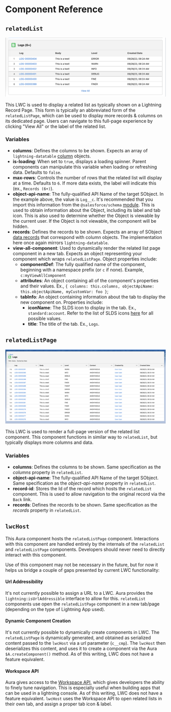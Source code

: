 # Component Reference


## `relatedList` 
![relatedList](/media/relatedList.png)

This LWC is used to display a related list as typically shown on a Lightning Record Page. This form is typically an abbreviated form of the `relatedListPage`, which can be used to display more records & columns on its dedicated page. Users can navigate to this full-page experience by clicking "View All" or the label of the related list.

### Variables
- **columns**: Defines the columns to be shown. Expects an array of `lightning-datatable` [column](https://developer.salesforce.com/docs/component-library/bundle/lightning-datatable/documentation) objects. 
- **is-loading**: When set to `true`, displays a loading spinner. Parent components can manipulate this variable when loading or refreshing data. Defaults to `false`. 
- **max-rows**: Controls the number of rows that the related list will display at a time. Defaults to `6`. If more data exists, the label will indicate this (ex., `Records (6+)`).
- **object-api-name**: The fully-qualified API Name of the target SObject. In the example above, the value is `Log__c`. It's recommended that you import this information from the `@salesforce/schema` [module](https://developer.salesforce.com/docs/platform/lwc/guide/apex-schema.html). This is used to obtain information about the Object, including its label and tab icon. This is also used to determine whether the Object is viewable by the current user. If the Object is not viewable, the component will be hidden.
- **records**: Defines the records to be shown. Expects an array of SObject [data records](https://developer.salesforce.com/docs/component-library/bundle/lightning-datatable/documentation) that correspond with column objects. The implementation here once again mirrors `lightning-datatable`.
- **view-all-component**: Used to dynamically render the related list page component in a new tab. Expects an object representing your component which wraps `relatedListPage`. Object properties include:
  - **componentDef**: The fully qualified name of the component, beginning with a namespace prefix (or `c` if none). Example, `c:myViewAllComponent`
  - **attributes**: An object containing all of the component's properties and their values. Ex., `{ columns: this.columns, objectApiName: this.objectApiName, myCustomVar: foo }`;
  - **tabInfo**: An object containing information about the tab to display the new component on. Properties include:
    - **iconName**: The SLDS icon to display in the tab. Ex., `standard:account`. Refer to the list of SLDS icons [here](https://www.lightningdesignsystem.com/icons/) for all possible values. 
    - **title**: The title of the tab. Ex., `Logs`.
## `relatedListPage`
![relatedListPage](/media/relatedListPage.png)

This LWC is used to render a full-page version of the related list component. This component functions in similar way to `relatedList`, but typically displays more columns and data.

### Variables
- **columns**: Defines the columns to be shown. Same specification as the _columns_ property in `relatedList`. 
- **object-api-name**: The fully-qualified API Name of the target SObject. Same specification as the _object-api-name_ property in `relatedList`. 
- **record-id**: Stores the Id of the record which hosts the `relatedList` component. This is used to allow navigation to the original record via the `Back` link.
- **records**: Defines the records to be shown. Same specification as the _records_ property in `relatedList`. 

## `lwcHost`
This Aura component hosts the `relatedListPage` component. Interactions with this component are handled entirely by the internals of the `relatedList` and `relatedListPage` components. Developers should never need to directly interact with this component. 

Use of this component may not be necessary in the future, but for now it helps us bridge a couple of gaps presented by current LWC functionality:

#### **Url Addressibility**
It's not currently possible to assign a URL to a LWC. Aura provides the `lightning:isUrlAddressible` interface to allow for this. `relatedList` components use open the `relatedListPage` component in a new tab/page (depending on the type of Lightning App used). 

#### **Dynamic Component Creation**
It's not currently possible to dynamically create components in LWC. The `relatedListPage` is dynamically generated, and obtained as serialized content passed to the `lwcHost` via a url parameter (`c__cmp`). The `lwcHost` then deserializes this content, and uses it to create a component via the Aura `$A.createComponent()` method. As of this writing, LWC does not have a feature equivalent.

#### **Workspace API**
Aura gives access to the [Workspace API](https://developer.salesforce.com/docs/component-library/bundle/lightning:workspaceAPI/documentation), which gives developers the ability to finely tune navigation. This is especially useful when building apps that can be used in a lightning console. As of this writing, LWC does not have a feature equivalent. `lwcHost` uses the Workspace API to open related lists in their own tab, and assign a proper tab icon & label. 